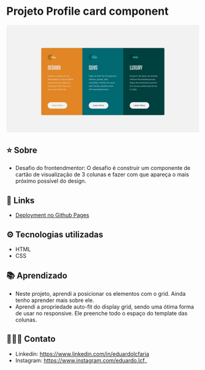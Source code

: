 
# Projeto Profile card component

![Alt text](design/desktop-design.jpg)



## ⭐ Sobre
 - Desafio do frontendmentor: O desafio é construir um componente de cartão de visualização de 3 colunas e fazer com que apareça o mais próximo possível do design.

 ## 🔗 Links
 
 - <a href= https://eduardolcfaria.github.io/workshop-profile-card target="_blank"> Deployment no Github Pages</a>
 
 

## ⚙️ Tecnologias utilizadas

- HTML
- CSS

## 📚 Aprendizado
 - Neste projeto, aprendi a posicionar os elementos com o grid. Ainda tenho aprender mais sobre ele.
 - Aprendi a propriedade auto-fit do display grid, sendo uma ótima forma de usar no responsive. Ele preenche todo o espaço do template das colunas.


## 🧑🏻‍💻 Contato
- Linkedin: https://www.linkedin.com/in/eduardolcfaria
- Instagram: https://www.instagram.com/eduardo.lcf_


